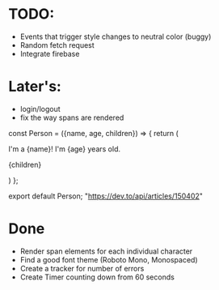 # TODO:
- Events that trigger style changes to neutral color (buggy)
- Random fetch request
- Integrate firebase

# Later's:
- login/logout
- fix the way spans are rendered

const Person = ({name, age, children}) => {
    return (
        <div>
            <p>I'm a {name}! I'm {age} years old.</p>
            <p>{children}</p>
        </div>
    )
};

export default Person; 
"https://dev.to/api/articles/150402"

# Done
- Render span elements for each individual character
- Find a good font theme (Roboto Mono, Monospaced)
- Create a tracker for number of errors
- Create Timer counting down from 60 seconds


